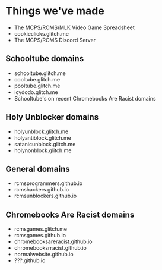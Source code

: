 # Things we've made
* The MCPS/RCMS/MLK Video Game Spreadsheet
* cookieclicks.glitch.me
* The MCPS/RCMS Discord Server
## Schooltube domains
* schooltube.glitch.me
* cooltube.glitch.me
* pooltube.glitch.me
* icydodo.glitch.me
* Schooltube's on recent Chromebooks Are Racist domains
## Holy Unblocker domains
* holyunblock.glitch.me
* holyantiblock.glitch.me
* satanicunblock.glitch.me
* holynonblock.glitch.me
## General domains
* rcmsprogrammers.github.io
* rcmshackers.github.io
* rcmsunblockers.github.io
## Chromebooks Are Racist domains
* rcmsgames.glitch.me
* rcmsgames.github.io
* chromebooksareracist.github.io
* chromebooksrracist.github.io
* normalwebsite.github.io
* ???.github.io

